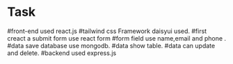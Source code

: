# Task
#front-end used react.js
#tailwind css Framework  daisyui used.
#first creact a submit form use react form
#form field use name,email and phone .
#data save database use mongodb.
#data show table.
#data can update and delete.
#backend used express.js
